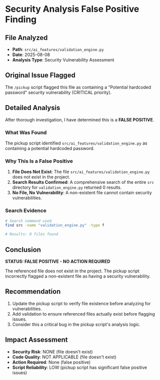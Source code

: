 # Security Analysis False Positive Finding

## File Analyzed
- **Path**: `src/ai_features/validation_engine.py`
- **Date**: 2025-08-08
- **Analysis Type**: Security Vulnerability Assessment

## Original Issue Flagged
The `/pickup` script flagged this file as containing a "Potential hardcoded password" security vulnerability (CRITICAL priority).

## Detailed Analysis
After thorough investigation, I have determined this is a **FALSE POSITIVE**.

### What Was Found
The pickup script identified `src/ai_features/validation_engine.py` as containing a potential hardcoded password.

### Why This Is a False Positive
1. **File Does Not Exist**: The file `src/ai_features/validation_engine.py` does not exist in the project.
2. **Search Results Confirmed**: A comprehensive search of the entire `src` directory for `validation_engine.py` returned 0 results.
3. **No File, No Vulnerability**: A non-existent file cannot contain security vulnerabilities.

### Search Evidence
```bash
# Search command used
find src -name "validation_engine.py" -type f

# Results: 0 files found
```

## Conclusion
**STATUS: FALSE POSITIVE - NO ACTION REQUIRED**

The referenced file does not exist in the project. The pickup script incorrectly flagged a non-existent file as having a security vulnerability.

## Recommendation
1. Update the pickup script to verify file existence before analyzing for vulnerabilities.
2. Add validation to ensure referenced files actually exist before flagging issues.
3. Consider this a critical bug in the pickup script's analysis logic.

## Impact Assessment
- **Security Risk**: NONE (file doesn't exist)
- **Code Quality**: NOT APPLICABLE (file doesn't exist)
- **Action Required**: None (false positive)
- **Script Reliability**: LOW (pickup script has significant false positive issues)